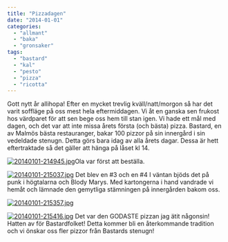 ```yaml
---
title: "Pizzadagen"
date: "2014-01-01"
categories: 
  - "allmant"
  - "baka"
  - "gronsaker"
tags: 
  - "bastard"
  - "kal"
  - "pesto"
  - "pizza"
  - "ricotta"
---
```


Gott nytt år allihopa! Efter en mycket trevlig kväll/natt/morgon så har det varit soffläge på oss mest hela eftermiddagen. Vi åt en ganska sen frukost hos värdparet för att sen bege oss hem till stan igen. Vi hade ett mål med dagen, och det var att inte missa årets första (och bästa) pizza. Bastard, en av Malmös bästa restauranger, bakar 100 pizzor på sin innergård i sin vedeldade stenugn. Detta görs bara idag av alla årets dagar. Dessa är hett eftertraktade så det gäller att hänga på låset kl 14. 
  
[![20140101-214945.jpg](images/20140101-214945.jpg)](http://import.local/wp-content/uploads/2014/01/20140101-214945.jpg)Ola var först att beställa.  
  
[![20140101-215037.jpg](images/20140101-215037.jpg)](http://import.local/wp-content/uploads/2014/01/20140101-215037.jpg) Det blev en #3 och en #4 I väntan bjöds det på punk i högtalarna och Blody Marys. Med kartongerna i hand vandrade vi hemåt och lämnade den gemytliga stämningen på innergården bakom oss.  
  
[![20140101-215357.jpg](images/20140101-215357.jpg)](http://import.local/wp-content/uploads/2014/01/20140101-215357.jpg)  
  
[![20140101-215416.jpg](images/20140101-215416.jpg)](http://import.local/wp-content/uploads/2014/01/20140101-215416.jpg) Det var den GODASTE pizzan jag ätit någonsin! Hatten av för Bastardfolket! Detta kommer bli en återkommande tradition och vi önskar oss fler pizzor från Bastards stenugn!
